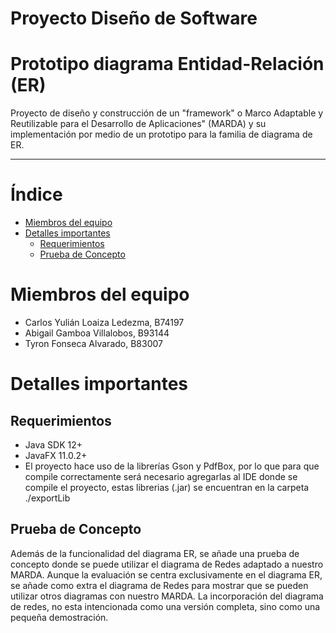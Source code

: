 # Proyecto Diseño de Software 

# Prototipo diagrama Entidad-Relación (ER)
Proyecto de diseño y construcción de un "framework" o Marco Adaptable y Reutilizable para el Desarrollo de Aplicaciones" (MARDA) y su implementación por medio de un prototipo para la familia de diagrama de ER.

<hr>

# Índice
* [Miembros del equipo](#team-members)
* [Detalles importantes](#details)
  + [Requerimientos](#requirements)
  + [Prueba de Concepto](#test)
  
# <a name="team-members"></a>Miembros del equipo
* Carlos Yulián Loaiza Ledezma, B74197
* Abigail Gamboa Villalobos, B93144
* Tyron Fonseca Alvarado, B83007

# <a name="details"></a>Detalles importantes

## <a name="requirements"></a>Requerimientos
* Java SDK 12+
* JavaFX 11.0.2+
* El proyecto hace uso de la librerías Gson y PdfBox, por lo que para que compile correctamente será necesario agregarlas al IDE donde se compile el proyecto, estas librerias (.jar) se encuentran en la carpeta ./exportLib

## <a name="test"></a>Prueba de Concepto
Además de la funcionalidad del diagrama ER, se añade una prueba de concepto donde se puede utilizar el diagrama de Redes adaptado a nuestro MARDA. Aunque la evaluación se centra exclusivamente en el diagrama ER, se añade como extra el diagrama de Redes para mostrar que se pueden utilizar otros diagramas con nuestro MARDA. 
La incorporación del diagrama de redes, no esta intencionada como una versión completa, sino como una pequeña demostración.
